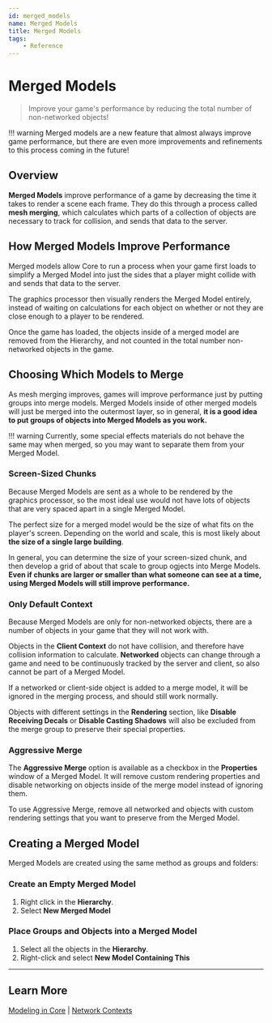 ```yaml
---
id: merged_models
name: Merged Models
title: Merged Models
tags:
    - Reference
---
```


# Merged Models

> Improve your game's performance by reducing the total number of non-networked objects!

!!! warning
    Merged models are a new feature that almost always improve game performance, but  there are even more improvements and refinements to this process coming in the future!

## Overview

**Merged Models** improve performance of a game by decreasing the time it takes to render a scene each frame. They do this through a process called **mesh merging**, which calculates which parts of a collection of objects are necessary to track for collision, and sends that data to the server.

## How Merged Models Improve Performance

<!-- A game's framerate (FPS) is determined by whichever of three threads takes the longest: the game thread, the rendering thread, and the graphics. In almost all Core games, the **rendering thread** is slowest, and responsible for taking game data and sending it to the graphics processor. -->

Merged models allow Core to run a process when your game first loads to simplify a Merged Model into just the sides that a player might collide with and sends that data to the server.

The graphics processor then visually renders the Merged Model entirely, instead of waiting on calculations for each object on whether or not they are close enough to a player to be rendered.

Once the game has loaded, the objects inside of a merged model are removed from the Hierarchy, and not counted in the total number non-networked objects in the game.

## Choosing Which Models to Merge

As mesh merging improves, games will improve performance just by putting groups into merge models. Merged Models inside of other merged models will just be merged into the outermost layer, so in general, **it is a good idea to put groups of objects into Merged Models as you work.**

!!! warning
    Currently, some special effects materials do not behave the same may when merged, so you may want to separate them from your Merged Model.

### Screen-Sized Chunks

Because Merged Models are sent as a whole to be rendered by the graphics processor, so the most ideal use would not have lots of objects that are very spaced apart in a single Merged Model.

The perfect size for a merged model would be the size of what fits on the player's screen. Depending on the world and scale, this is most likely about **the size of a single large building**.

In general, you can determine the size of your screen-sized chunk, and then develop a grid of about that scale to group ogjects into Merge Models. **Even if chunks are larger or smaller than what someone can see at a time, using Merged Models will still improve performance.**

### Only Default Context

Because Merged Models are only for non-networked objects, there are a number of objects in your game that they will not work with.

Objects in the **Client Context** do not have collision, and therefore have collision information to calculate. **Networked** objects can change through a game and need to be continuously tracked by the server and client, so also cannot be part of a Merged Model.

If a networked or client-side object is added to a merge model, it will be ignored in the merging process, and should still work normally.

Objects with different settings in the **Rendering** section, like **Disable Receiving Decals** or **Disable Casting Shadows** will also be excluded from the merge group to preserve their special properties.

### Aggressive Merge

The **Aggressive Merge** option is available as a checkbox in the **Properties** window of a Merged Model. It will remove custom rendering properties and disable networking on objects inside of the merge model instead of ignoring them.

To use Aggressive Merge, remove all networked and objects with custom rendering settings that you want to preserve from the Merged Model.

## Creating a Merged Model

Merged Models are created using the same method as groups and folders:

### Create an Empty Merged Model

1. Right click in the **Hierarchy**.
2. Select **New Merged Model**

### Place Groups and Objects into a Merged Model

1. Select all the objects in the **Hierarchy**.
2. Right-click and select **New Model Containing This**

---

## Learn More

[Modeling in Core](modeling_reference.md) | [Network Contexts](networking.md)
